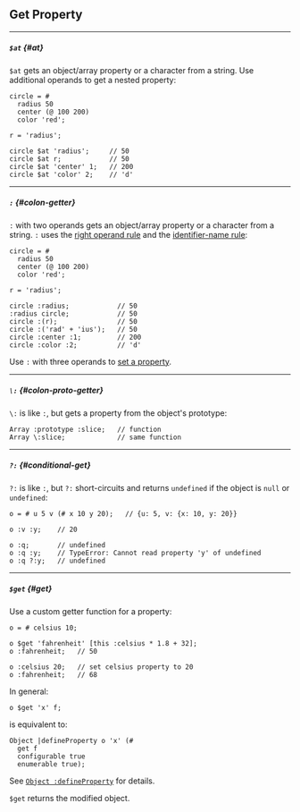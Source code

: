 ## Get Property

---

##### `$at` {#at}

`$at` gets an object/array property or a character from a string. Use additional operands to get a nested property:

```
circle = #
  radius 50
  center (@ 100 200)
  color 'red';

r = 'radius';

circle $at 'radius';     // 50
circle $at r;            // 50
circle $at 'center' 1;   // 200   
circle $at 'color' 2;    // 'd'
```

---

##### `:` {#colon-getter}

`:` with two operands gets an object/array property or a character from a string. `:` uses the [right operand rule](?Evaluation#right-operand-rule) and the [identifier-name rule](?Evaluation#identifier-name-rule):

```
circle = #
  radius 50
  center (@ 100 200)
  color 'red';

r = 'radius';

circle :radius;            // 50
:radius circle;            // 50
circle :(r);               // 50
circle :('rad' + 'ius');   // 50
circle :center :1;         // 200   
circle :color :2;          // 'd'
```

Use `:` with three operands to [set a property](?Set-Property#colon-setter).

---

##### `\:` {#colon-proto-getter}

`\:` is like `:`, but gets a property from the object's prototype:

```
Array :prototype :slice;   // function
Array \:slice;             // same function
```

---

##### `?:` {#conditional-get}

`?:` is like `:`, but `?:` short-circuits and returns `undefined` if the object is `null` or `undefined`:

```
o = # u 5 v (# x 10 y 20);   // {u: 5, v: {x: 10, y: 20}}

o :v :y;    // 20

o :q;       // undefined
o :q :y;    // TypeError: Cannot read property 'y' of undefined
o :q ?:y;   // undefined
```

---

##### `$get` {#get}

Use a custom getter function for a property:

```
o = # celsius 10;

o $get 'fahrenheit' [this :celsius * 1.8 + 32];
o :fahrenheit;   // 50

o :celsius 20;   // set celsius property to 20 
o :fahrenheit;   // 68
```

In general:

```
o $get 'x' f;
```

is equivalent to:

```
Object |defineProperty o 'x' (#
  get f
  configurable true
  enumerable true);
```

See [`Object :defineProperty`](https://developer.mozilla.org/en-US/docs/Web/JavaScript/Reference/Global_Objects/Object/defineProperty) for details.

`$get` returns the modified object.